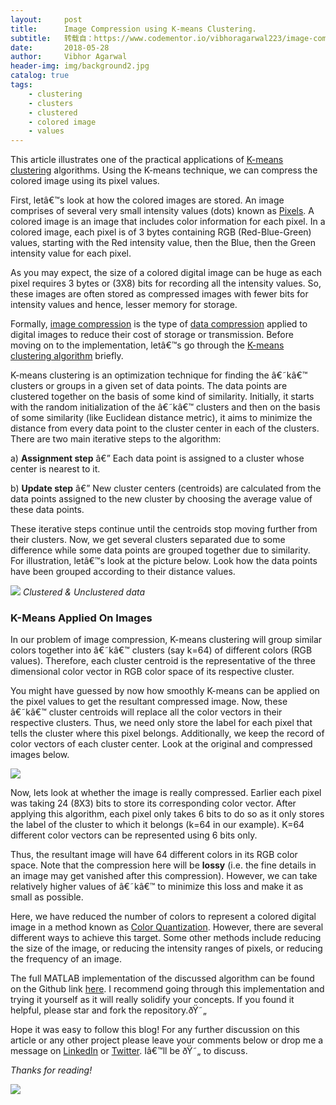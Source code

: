 ```yaml
---
layout:     post
title:      Image Compression using K-means Clustering.
subtitle:   转载自：https://www.codementor.io/vibhoragarwal223/image-compression-using-k-means-clustering-ju5ntn9eh
date:       2018-05-28
author:     Vibhor Agarwal
header-img: img/background2.jpg
catalog: true
tags:
    - clustering
    - clusters
    - clustered
    - colored image
    - values
---
```


This article illustrates one of the practical applications of [K-means clustering](https://en.wikipedia.org/wiki/K-means_clustering) algorithms. Using the K-means technique, we can compress the colored image using its pixel values.

First, letâ€™s look at how the colored images are stored. An image comprises of several very small intensity values (dots) known as [Pixels](https://en.wikipedia.org/wiki/Pixel). A colored image is an image that includes color information for each pixel. In a colored image, each pixel is of 3 bytes containing RGB (Red-Blue-Green) values, starting with the Red intensity value, then the Blue, then the Green intensity value for each pixel.

As you may expect, the size of a colored digital image can be huge as each pixel requires 3 bytes or (3X8) bits for recording all the intensity values. So, these images are often stored as compressed images with fewer bits for intensity values and hence, lesser memory for storage.

Formally, [image compression](https://en.wikipedia.org/wiki/Image_compression) is the type of [data compression](https://en.wikipedia.org/wiki/Data_compression) applied to digital images to reduce their cost of storage or transmission. Before moving on to the implementation, letâ€™s go through the [K-means clustering algorithm](https://en.wikipedia.org/wiki/K-means_clustering) briefly.

K-means clustering is an optimization technique for finding the â€˜kâ€™ clusters or groups in a given set of data points. The data points are clustered together on the basis of some kind of similarity. Initially, it starts with the random initialization of the â€˜kâ€™ clusters and then on the basis of some similarity (like Euclidean distance metric), it aims to minimize the distance from every data point to the cluster center in each of the clusters. There are two main iterative steps to the algorithm:

a) **Assignment step** â€” Each data point is assigned to a cluster whose center is nearest to it.

b) **Update step** â€” New cluster centers (centroids) are calculated from the data points assigned to the new cluster by choosing the average value of these data points.

These iterative steps continue until the centroids stop moving further from their clusters. Now, we get several clusters separated due to some difference while some data points are grouped together due to similarity. For illustration, letâ€™s look at the picture below. Look how the data points have been grouped according to their distance values.

![](https://cdn-images-1.medium.com/max/1600/1*ORZ8Scy75LFJOzDc4XJ25w.png)
*Clustered & Unclustered data*

###  **K-Means Applied On Images**

In our problem of image compression, K-means clustering will group similar colors together into â€˜kâ€™ clusters (say k=64) of different colors (RGB values). Therefore, each cluster centroid is the representative of the three dimensional color vector in RGB color space of its respective cluster.

You might have guessed by now how smoothly K-means can be applied on the pixel values to get the resultant compressed image. Now, these â€˜kâ€™ cluster centroids will replace all the color vectors in their respective clusters. Thus, we need only store the label for each pixel that tells the cluster where this pixel belongs. Additionally, we keep the record of color vectors of each cluster center. Look at the original and compressed images below.

![](https://cdn-images-1.medium.com/max/1600/1*PMzJTQPJi3o8BbuTedWJJQ.png)


Now, lets look at whether the image is really compressed. Earlier each pixel was taking 24 (8X3) bits to store its corresponding color vector. After applying this algorithm, each pixel only takes 6 bits to do so as it only stores the label of the cluster to which it belongs (k=64 in our example). K=64 different color vectors can be represented using 6 bits only.

Thus, the resultant image will have 64 different colors in its RGB color space. Note that the compression here will be **lossy** (i.e. the fine details in an image may get vanished after this compression). However, we can take relatively higher values of â€˜kâ€™ to minimize this loss and make it as small as possible.

Here, we have reduced the number of colors to represent a colored digital image in a method known as [Color Quantization](https://en.wikipedia.org/wiki/Color_quantization). However, there are several different ways to achieve this target. Some other methods include reducing the size of the image, or reducing the intensity ranges of pixels, or reducing the frequency of an image.

The full MATLAB implementation of the discussed algorithm can be found on the Github link [here](https://github.com/vibhor98/Image-Compressor). I recommend going through this implementation and trying it yourself as it will really solidify your concepts. If you found it helpful, please star and fork the repository.ðŸ˜„

Hope it was easy to follow this blog! For any further discussion on this article or any other project please leave your comments below or drop me a message on [LinkedIn](https://www.linkedin.com/in/vibhor98) or [Twitter](https://twitter.com/vibhor711). Iâ€™ll be ðŸ˜„ to discuss.

*Thanks for reading!*

![](https://cdn-images-1.medium.com/max/1600/1*BhtcQOceMgKc-KPEHWdBZg.jpeg)

